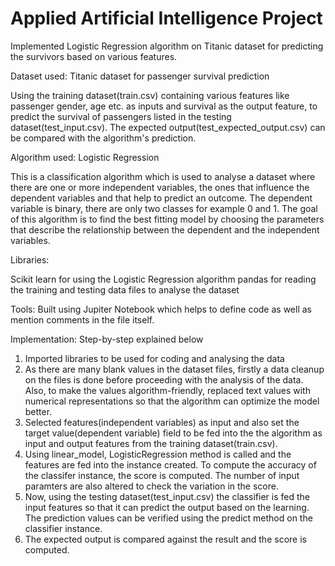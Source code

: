 # Applied Artificial Intelligence Project
Implemented Logistic Regression algorithm on Titanic dataset for predicting the survivors based on various features.

Dataset used:  Titanic dataset for passenger survival prediction

Using the training dataset(train.csv) containing various features like passenger gender, age etc. as inputs and survival as the output feature, to predict the survival of passengers listed in the testing dataset(test_input.csv). The expected  output(test_expected_output.csv) can be compared with the algorithm's prediction.


Algorithm used: Logistic Regression

This is a classification algorithm which is used to analyse a dataset where there are one or more independent variables, the ones that influence the dependent variables and that help to predict an outcome. The dependent variable is binary, there are only two classes for example 0 and 1. 
The goal of this algorithm is to find the best fitting model by choosing the parameters that describe the relationship between the dependent and the independent variables.  


Libraries:

Scikit learn for using the Logistic Regression algorithm
pandas for reading the training and testing data files to analyse the dataset

Tools:
Built using Jupiter Notebook which helps to define code as well as mention comments in the file itself.

Implementation: Step-by-step explained below
1. Imported libraries to be used for coding and analysing the data
2. As there are many blank values in the dataset files, firstly a data cleanup on the files is done before proceeding with the analysis of the data. Also, to make the values algorithm-friendly, replaced text values with numerical representations so that the algorithm can optimize the model better.
3. Selected features(independent variables) as input and also set the target value(dependent variable) field to be fed into the the algorithm as input and output features from the training dataset(train.csv).
4. Using linear_model, LogisticRegression method is called and the features are fed into the instance created. To compute the accuracy of the classifer instance, the score is computed. The number of input paramters are also altered to check the variation in the score.
5. Now, using the testing dataset(test_input.csv) the classifier is fed the input features so that it can predict the output based on the learning. The prediction values can be verified using the predict method on the classifier instance.
6. The expected output is compared against the result and the score is computed.
